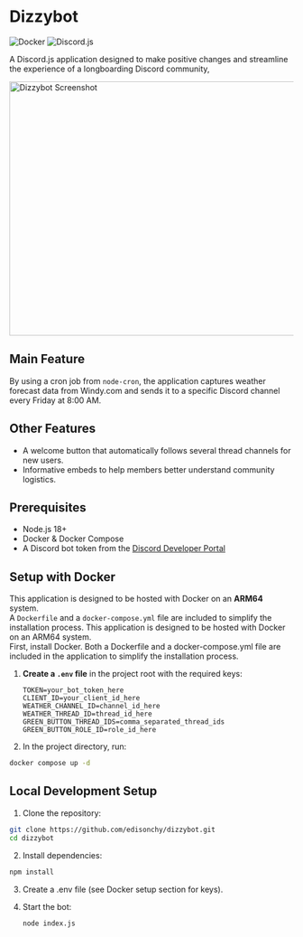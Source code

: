 # Dizzybot

![Docker](https://img.shields.io/badge/Docker-ready-blue)
![Discord.js](https://img.shields.io/badge/Discord.js-v14-blueviolet)

A Discord.js application designed to make positive changes and streamline the experience of a longboarding Discord community,

<img width="720" height="450" alt="Dizzybot Screenshot" src="https://github.com/user-attachments/assets/26895476-f6b9-49d7-8025-ce7d68489cdd" />

## Main Feature 
By using a cron job from `node-cron`, the application captures weather forecast data from Windy.com and sends it to a specific Discord channel every Friday at 8:00 AM.

## Other Features
- A welcome button that automatically follows several thread channels for new users.
- Informative embeds to help members better understand community logistics.

## Prerequisites
- Node.js 18+
- Docker & Docker Compose
- A Discord bot token from the [Discord Developer Portal](https://discord.com/developers/applications)

## Setup with Docker
This application is designed to be hosted with Docker on an **ARM64** system.  
A `Dockerfile` and a `docker-compose.yml` file are included to simplify the installation process.
This application is designed to be hosted with Docker on an ARM64 system.  
First, install Docker. Both a Dockerfile and a docker-compose.yml file are included in the application to simplify the installation process.

1. **Create a `.env` file** in the project root with the required keys:
   ```env
   TOKEN=your_bot_token_here
   CLIENT_ID=your_client_id_here
   WEATHER_CHANNEL_ID=channel_id_here
   WEATHER_THREAD_ID=thread_id_here
   GREEN_BUTTON_THREAD_IDS=comma_separated_thread_ids
   GREEN_BUTTON_ROLE_ID=role_id_here
   ```

2.	In the project directory, run:
   ```bash
   docker compose up -d
   ```

## Local Development Setup
1.	Clone the repository:
  ```bash
  git clone https://github.com/edisonchy/dizzybot.git
  cd dizzybot
  ```

2.	Install dependencies:
  ```bash
  npm install
  ```

3.	Create a .env file (see Docker setup section for keys).
   
4. Start the bot:
   ```bash
   node index.js
   ```


